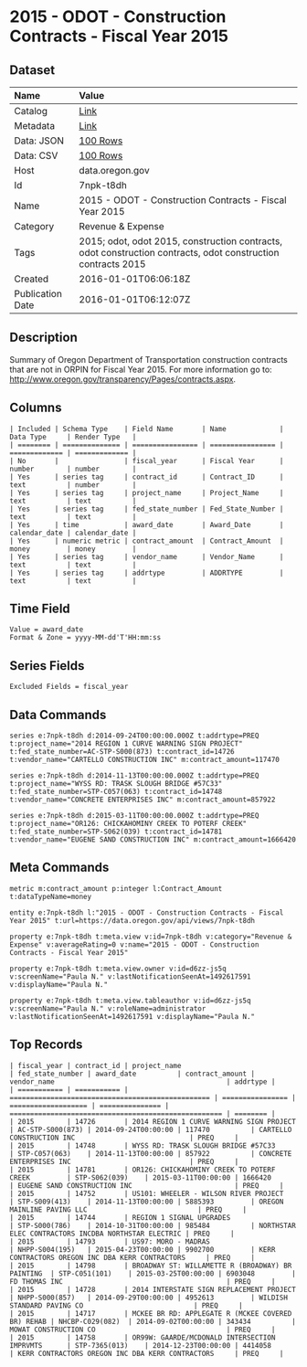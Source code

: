 # 2015 - ODOT - Construction Contracts - Fiscal Year 2015

## Dataset

| Name | Value |
| :--- | :---- |
| Catalog | [Link](https://catalog.data.gov/dataset/2015-odot-construction-contracts-fiscal-year-2015) |
| Metadata | [Link](https://data.oregon.gov/api/views/7npk-t8dh) |
| Data: JSON | [100 Rows](https://data.oregon.gov/api/views/7npk-t8dh/rows.json?max_rows=100) |
| Data: CSV | [100 Rows](https://data.oregon.gov/api/views/7npk-t8dh/rows.csv?max_rows=100) |
| Host | data.oregon.gov |
| Id | 7npk-t8dh |
| Name | 2015 - ODOT - Construction Contracts - Fiscal Year 2015 |
| Category | Revenue & Expense |
| Tags | 2015; odot, odot 2015, construction contracts, odot construction contracts, odot construction contracts 2015 |
| Created | 2016-01-01T06:06:18Z |
| Publication Date | 2016-01-01T06:12:07Z |

## Description

Summary of Oregon Department of Transportation construction contracts that are not in ORPIN for Fiscal Year 2015. For more information go to: http://www.oregon.gov/transparency/Pages/contracts.aspx.

## Columns

```ls
| Included | Schema Type    | Field Name       | Name             | Data Type     | Render Type   |
| ======== | ============== | ================ | ================ | ============= | ============= |
| No       |                | fiscal_year      | Fiscal Year      | number        | number        |
| Yes      | series tag     | contract_id      | Contract_ID      | text          | number        |
| Yes      | series tag     | project_name     | Project_Name     | text          | text          |
| Yes      | series tag     | fed_state_number | Fed_State_Number | text          | text          |
| Yes      | time           | award_date       | Award_Date       | calendar_date | calendar_date |
| Yes      | numeric metric | contract_amount  | Contract_Amount  | money         | money         |
| Yes      | series tag     | vendor_name      | Vendor_Name      | text          | text          |
| Yes      | series tag     | addrtype         | ADDRTYPE         | text          | text          |
```

## Time Field

```ls
Value = award_date
Format & Zone = yyyy-MM-dd'T'HH:mm:ss
```

## Series Fields

```ls
Excluded Fields = fiscal_year
```

## Data Commands

```ls
series e:7npk-t8dh d:2014-09-24T00:00:00.000Z t:addrtype=PREQ t:project_name="2014 REGION 1 CURVE WARNING SIGN PROJECT" t:fed_state_number=AC-STP-S000(873) t:contract_id=14726 t:vendor_name="CARTELLO CONSTRUCTION INC" m:contract_amount=117470

series e:7npk-t8dh d:2014-11-13T00:00:00.000Z t:addrtype=PREQ t:project_name="WYSS RD: TRASK SLOUGH BRIDGE #57C33" t:fed_state_number=STP-C057(063) t:contract_id=14748 t:vendor_name="CONCRETE ENTERPRISES INC" m:contract_amount=857922

series e:7npk-t8dh d:2015-03-11T00:00:00.000Z t:addrtype=PREQ t:project_name="OR126: CHICKAHOMINY CREEK TO POTERF CREEK" t:fed_state_number=STP-S062(039) t:contract_id=14781 t:vendor_name="EUGENE SAND CONSTRUCTION INC" m:contract_amount=1666420
```

## Meta Commands

```ls
metric m:contract_amount p:integer l:Contract_Amount t:dataTypeName=money

entity e:7npk-t8dh l:"2015 - ODOT - Construction Contracts - Fiscal Year 2015" t:url=https://data.oregon.gov/api/views/7npk-t8dh

property e:7npk-t8dh t:meta.view v:id=7npk-t8dh v:category="Revenue & Expense" v:averageRating=0 v:name="2015 - ODOT - Construction Contracts - Fiscal Year 2015"

property e:7npk-t8dh t:meta.view.owner v:id=d6zz-js5q v:screenName="Paula N." v:lastNotificationSeenAt=1492617591 v:displayName="Paula N."

property e:7npk-t8dh t:meta.view.tableauthor v:id=d6zz-js5q v:screenName="Paula N." v:roleName=administrator v:lastNotificationSeenAt=1492617591 v:displayName="Paula N."
```

## Top Records

```ls
| fiscal_year | contract_id | project_name                                      | fed_state_number | award_date          | contract_amount | vendor_name                                          | addrtype | 
| =========== | =========== | ================================================= | ================ | =================== | =============== | ==================================================== | ======== | 
| 2015        | 14726       | 2014 REGION 1 CURVE WARNING SIGN PROJECT          | AC-STP-S000(873) | 2014-09-24T00:00:00 | 117470          | CARTELLO CONSTRUCTION INC                            | PREQ     | 
| 2015        | 14748       | WYSS RD: TRASK SLOUGH BRIDGE #57C33               | STP-C057(063)    | 2014-11-13T00:00:00 | 857922          | CONCRETE ENTERPRISES INC                             | PREQ     | 
| 2015        | 14781       | OR126: CHICKAHOMINY CREEK TO POTERF CREEK         | STP-S062(039)    | 2015-03-11T00:00:00 | 1666420         | EUGENE SAND CONSTRUCTION INC                         | PREQ     | 
| 2015        | 14752       | US101: WHEELER - WILSON RIVER PROJECT             | STP-S009(413)    | 2014-11-13T00:00:00 | 5885393         | OREGON MAINLINE PAVING LLC                           | PREQ     | 
| 2015        | 14744       | REGION 1 SIGNAL UPGRADES                          | STP-S000(786)    | 2014-10-31T00:00:00 | 985484          | NORTHSTAR ELEC CONTRACTORS INCDBA NORTHSTAR ELECTRIC | PREQ     | 
| 2015        | 14793       | US97: MORO - MADRAS                               | NHPP-S004(195)   | 2015-04-23T00:00:00 | 9902700         | KERR CONTRACTORS OREGON INC DBA KERR CONTRACTORS     | PREQ     | 
| 2015        | 14798       | BROADWAY ST: WILLAMETTE R (BROADWAY) BR PAINTING  | STP-C051(101)    | 2015-03-25T00:00:00 | 6903048         | FD THOMAS INC                                        | PREQ     | 
| 2015        | 14728       | 2014 INTERSTATE SIGN REPLACEMENT PROJECT          | NHPP-S000(857)   | 2014-09-29T00:00:00 | 4952613         | WILDISH STANDARD PAVING CO                           | PREQ     | 
| 2015        | 14717       | MCKEE BR RD: APPLEGATE R (MCKEE COVERED BR) REHAB | NHCBP-C029(082)  | 2014-09-02T00:00:00 | 343434          | MOWAT CONSTRUCTION CO                                | PREQ     | 
| 2015        | 14758       | OR99W: GAARDE/MCDONALD INTERSECTION IMPRVMTS      | STP-7365(013)    | 2014-12-23T00:00:00 | 4414058         | KERR CONTRACTORS OREGON INC DBA KERR CONTRACTORS     | PREQ     | 
```
